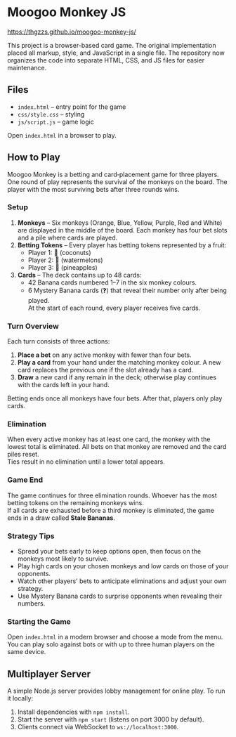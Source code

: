 # Moogoo Monkey JS

https://thgzzs.github.io/moogoo-monkey-js/

This project is a browser-based card game. The original implementation placed all markup, style, and JavaScript in a single file. The repository now organizes the code into separate HTML, CSS, and JS files for easier maintenance.

## Files
- `index.html` – entry point for the game
- `css/style.css` – styling
- `js/script.js` – game logic

Open `index.html` in a browser to play.

## How to Play

Moogoo Monkey is a betting and card‑placement game for three players. One round of play represents the survival of the monkeys on the board. The player with the most surviving bets after three rounds wins.

### Setup

1. **Monkeys** – Six monkeys (Orange, Blue, Yellow, Purple, Red and White) are displayed in the middle of the board. Each monkey has four bet slots and a pile where cards are played.
2. **Betting Tokens** – Every player has betting tokens represented by a fruit:
   - Player 1: 🥥 (coconuts)
   - Player 2: 🍉 (watermelons)
   - Player 3: 🍍 (pineapples)
3. **Cards** – The deck contains up to 48 cards:
   - 42 Banana cards numbered 1–7 in the six monkey colours.
   - 6 Mystery Banana cards (❓) that reveal their number only after being played.  
   At the start of each round, every player receives five cards.

### Turn Overview

Each turn consists of three actions:

1. **Place a bet** on any active monkey with fewer than four bets.
2. **Play a card** from your hand under the matching monkey colour. A new card replaces the previous one if the slot already has a card.
3. **Draw** a new card if any remain in the deck; otherwise play continues with the cards left in your hand.

Betting ends once all monkeys have four bets. After that, players only play cards.

### Elimination

When every active monkey has at least one card, the monkey with the lowest total is eliminated. All bets on that monkey are removed and the card piles reset.  
Ties result in no elimination until a lower total appears.

### Game End

The game continues for three elimination rounds. Whoever has the most betting tokens on the remaining monkeys wins.  
If all cards are exhausted before a third monkey is eliminated, the game ends in a draw called **Stale Bananas**.

### Strategy Tips

- Spread your bets early to keep options open, then focus on the monkeys most likely to survive.
- Play high cards on your chosen monkeys and low cards on those of your opponents.
- Watch other players' bets to anticipate eliminations and adjust your own strategy.
- Use Mystery Banana cards to surprise opponents when revealing their numbers.

### Starting the Game

Open `index.html` in a modern browser and choose a mode from the menu. You can play solo against bots or with up to three human players on the same device.

## Multiplayer Server

A simple Node.js server provides lobby management for online play. To run it locally:

1. Install dependencies with `npm install`.
2. Start the server with `npm start` (listens on port 3000 by default).
3. Clients connect via WebSocket to `ws://localhost:3000`.

